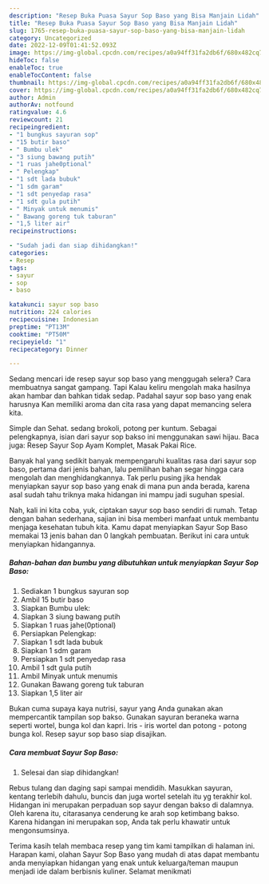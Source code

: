 ```yaml
---
description: "Resep Buka Puasa Sayur Sop Baso yang Bisa Manjain Lidah"
title: "Resep Buka Puasa Sayur Sop Baso yang Bisa Manjain Lidah"
slug: 1765-resep-buka-puasa-sayur-sop-baso-yang-bisa-manjain-lidah
category: Uncategorized
date: 2022-12-09T01:41:52.093Z
image: https://img-global.cpcdn.com/recipes/a0a94ff31fa2db6f/680x482cq70/sayur-sop-baso-foto-resep-utama.jpg
hideToc: false
enableToc: true
enableTocContent: false
thumbnail: https://img-global.cpcdn.com/recipes/a0a94ff31fa2db6f/680x482cq70/sayur-sop-baso-foto-resep-utama.jpg
cover: https://img-global.cpcdn.com/recipes/a0a94ff31fa2db6f/680x482cq70/sayur-sop-baso-foto-resep-utama.jpg
author: Admin
authorAv: notfound
ratingvalue: 4.6
reviewcount: 21
recipeingredient:
- "1 bungkus sayuran sop"
- "15 butir baso"
- " Bumbu ulek"
- "3 siung bawang putih"
- "1 ruas jahe0ptional"
- " Pelengkap"
- "1 sdt lada bubuk"
- "1 sdm garam"
- "1 sdt penyedap rasa"
- "1 sdt gula putih"
- " Minyak untuk menumis"
- " Bawang goreng tuk taburan"
- "1,5 liter air"
recipeinstructions:

- "Sudah jadi dan siap dihidangkan!"
categories:
- Resep
tags:
- sayur
- sop
- baso

katakunci: sayur sop baso 
nutrition: 224 calories
recipecuisine: Indonesian
preptime: "PT13M"
cooktime: "PT50M"
recipeyield: "1"
recipecategory: Dinner

---
```



Sedang mencari ide resep sayur sop baso yang menggugah selera? Cara membuatnya sangat gampang. Tapi Kalau keliru mengolah maka hasilnya akan hambar dan bahkan tidak sedap. Padahal sayur sop baso yang enak harusnya Kan memiliki aroma dan cita rasa yang dapat memancing selera kita.


Simple dan Sehat. sedang brokoli, potong per kuntum. Sebagai pelengkapnya, isian dari sayur sop bakso ini menggunakan sawi hijau. Baca juga: Resep Sayur Sop Ayam Komplet, Masak Pakai Rice.

Banyak hal yang sedikit banyak mempengaruhi kualitas rasa dari sayur sop baso, pertama dari jenis bahan, lalu pemilihan bahan segar hingga cara mengolah dan menghidangkannya. Tak perlu pusing jika hendak menyiapkan sayur sop baso yang enak di mana pun anda berada, karena asal sudah tahu triknya maka hidangan ini mampu jadi suguhan spesial.


Nah, kali ini kita coba, yuk, ciptakan sayur sop baso sendiri di rumah. Tetap dengan bahan sederhana, sajian ini bisa memberi manfaat untuk membantu menjaga kesehatan tubuh kita. Kamu dapat menyiapkan Sayur Sop Baso memakai 13 jenis bahan dan 0 langkah pembuatan. Berikut ini cara untuk menyiapkan hidangannya.

<!--inarticleads1-->

##### Bahan-bahan dan bumbu yang dibutuhkan untuk menyiapkan Sayur Sop Baso:

1. Sediakan 1 bungkus sayuran sop
1. Ambil 15 butir baso
1. Siapkan  Bumbu ulek:
1. Siapkan 3 siung bawang putih
1. Siapkan 1 ruas jahe(0ptional)
1. Persiapkan  Pelengkap:
1. Siapkan 1 sdt lada bubuk
1. Siapkan 1 sdm garam
1. Persiapkan 1 sdt penyedap rasa
1. Ambil 1 sdt gula putih
1. Ambil  Minyak untuk menumis
1. Gunakan  Bawang goreng tuk taburan
1. Siapkan 1,5 liter air


Bukan cuma supaya kaya nutrisi, sayur yang Anda gunakan akan mempercantik tampilan sop bakso. Gunakan sayuran beraneka warna seperti wortel, bunga kol dan kapri. Iris - iris wortel dan potong - potong bunga kol. Resep sayur sop baso siap disajikan. 

<!--inarticleads2-->

##### Cara membuat Sayur Sop Baso:


1. Selesai dan siap dihidangkan!

Rebus tulang dan daging sapi sampai mendidih. Masukkan sayuran, kentang terlebih dahulu, buncis dan juga wortel setelah itu yg terakhir kol. Hidangan ini merupakan perpaduan sop sayur dengan bakso di dalamnya. Oleh karena itu, citarasanya cenderung ke arah sop ketimbang bakso. Karena hidangan ini merupakan sop, Anda tak perlu khawatir untuk mengonsumsinya. 

Terima kasih telah membaca resep yang tim kami tampilkan di halaman ini. Harapan kami, olahan Sayur Sop Baso yang mudah di atas dapat membantu anda menyiapkan hidangan yang enak untuk keluarga/teman maupun menjadi ide dalam berbisnis kuliner. Selamat menikmati
